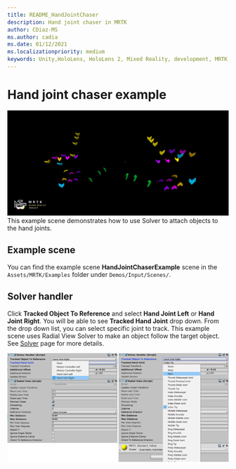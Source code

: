 ```yaml
---
title: README_HandJointChaser
description: Hand joint chaser in MRTK
author: CDiaz-MS
ms.author: cadia
ms.date: 01/12/2021
ms.localizationpriority: medium
keywords: Unity,HoloLens, HoloLens 2, Mixed Reality, development, MRTK,
---
```


# Hand joint chaser example

![Hand joint chasers](../images/hand-joint-chaser/MRTK_HandJointChaser_Main.jpg)
This example scene demonstrates how to use Solver to attach objects to the hand joints.

## Example scene

You can find the example scene **HandJointChaserExample** scene in the `Assets/MRTK/Examples` folder under `Demos/Input/Scenes/`.

## Solver handler

Click **Tracked Object To Reference** and select **Hand Joint Left** or **Hand Joint Right**. You will be able to see **Tracked Hand Joint** drop down. From the drop down list, you can select specific joint to track.
This example scene uses Radial View Solver to make an object follow the target object. See [Solver](../ux-building-blocks/solvers/solver.md) page for more details.

![Hand joint solver](../images/hand-joint-chaser/MRTK_Solver_HandJoint.jpg)
